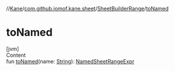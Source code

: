 //[Kane](../../index.md)/[com.github.jomof.kane.sheet](../index.md)/[SheetBuilderRange](index.md)/[toNamed](to-named.md)



# toNamed  
[jvm]  
Content  
fun [toNamed](to-named.md)(name: [String](https://kotlinlang.org/api/latest/jvm/stdlib/kotlin/-string/index.html)): [NamedSheetRangeExpr](../-named-sheet-range-expr/index.md)  



